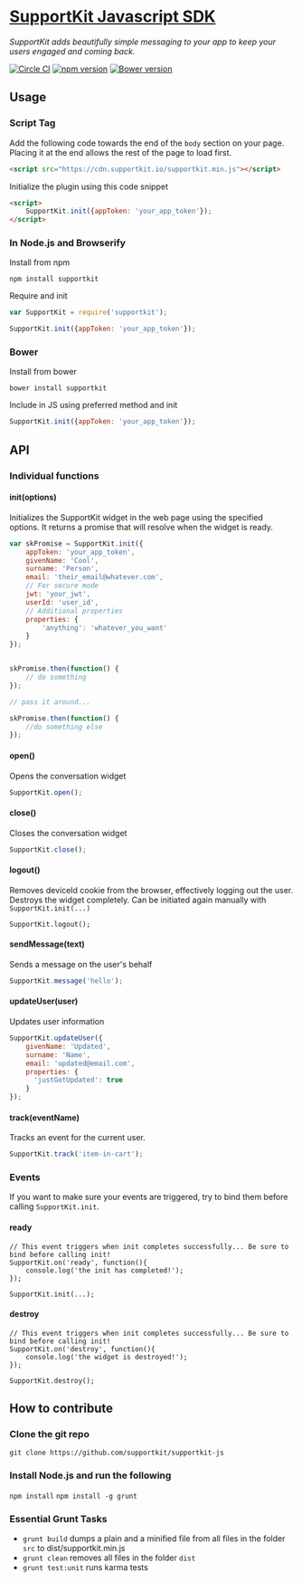 # [SupportKit Javascript SDK](supportkit.io)
*SupportKit adds beautifully simple messaging to your app to keep your users engaged and coming back.*

[![Circle CI](https://circleci.com/gh/supportkit/supportkit-js.svg?style=svg)](https://circleci.com/gh/supportkit/supportkit-js) [![npm version](https://badge.fury.io/js/supportkit.svg)](http://badge.fury.io/js/supportkit) [![Bower version](https://badge.fury.io/bo/supportkit.svg)](http://badge.fury.io/bo/supportkit)

## Usage

### Script Tag

Add the following code towards the end of the `body` section on your page. Placing it at the end allows the rest of the page to load first.

```html
<script src="https://cdn.supportkit.io/supportkit.min.js"></script>
```


Initialize the plugin using this code snippet

```html
<script>
    SupportKit.init({appToken: 'your_app_token'});
</script>
```

### In Node.js and Browserify

Install from npm

```
npm install supportkit
```

Require and init

```javascript
var SupportKit = require('supportkit');

SupportKit.init({appToken: 'your_app_token'});
```

### Bower

Install from bower

```
bower install supportkit
```

Include in JS using preferred method and init

```javascript
SupportKit.init({appToken: 'your_app_token'});
```

## API

### Individual functions

#### init(options)
Initializes the SupportKit widget in the web page using the specified options. It returns a promise that will resolve when the widget is ready.

```javascript
var skPromise = SupportKit.init({
    appToken: 'your_app_token',
    givenName: 'Cool',
    surname: 'Person',
    email: 'their_email@whatever.com',
    // For secure mode
    jwt: 'your_jwt',
    userId: 'user_id',
    // Additional properties
    properties: {
        'anything': 'whatever_you_want'    
    }
});


skPromise.then(function() {
    // do something
});

// pass it around...

skPromise.then(function() {
    //do something else
});


```

#### open()
Opens the conversation widget

```javascript
SupportKit.open();
```

#### close()
Closes the conversation widget

```javascript
SupportKit.close();
```

#### logout()
Removes deviceId cookie from the browser, effectively logging out the user.
Destroys the widget completely. Can be initiated again manually with `SupportKit.init(...)`

```
SupportKit.logout();
```

#### sendMessage(text)
Sends a message on the user's behalf

```javascript
SupportKit.message('hello');
```

#### updateUser(user)
Updates user information

```javascript
SupportKit.updateUser({
    givenName: 'Updated',
    surname: 'Name',
    email: 'updated@email.com',
    properties: {
      'justGotUpdated': true
    }
});
```

#### track(eventName)
Tracks an event for the current user. 

```javascript
SupportKit.track('item-in-cart');
```

### Events
If you want to make sure your events are triggered, try to bind them before calling `SupportKit.init`.

#### ready
```
// This event triggers when init completes successfully... Be sure to bind before calling init!
SupportKit.on('ready', function(){
    console.log('the init has completed!');
});

SupportKit.init(...);
```

#### destroy
```
// This event triggers when init completes successfully... Be sure to bind before calling init!
SupportKit.on('destroy', function(){
    console.log('the widget is destroyed!');
});

SupportKit.destroy();
```

## How to contribute

### Clone the git repo
```git clone https://github.com/supportkit/supportkit-js```

### Install Node.js and run the following

```npm install```
```npm install -g grunt```

### Essential Grunt Tasks

* ```grunt build``` dumps a plain and a minified file from all files in the folder ```src``` to dist/supportkit.min.js
* ```grunt clean``` removes all files in the folder ```dist```
* ```grunt test:unit``` runs karma tests
